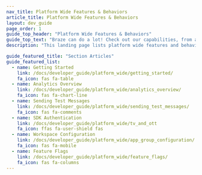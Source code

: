 ```yaml
---
nav_title: Platform Wide Features & Behaviors
article_title: Platform Wide Features & Behaviors
layout: dev_guide
page_order: 1
guide_top_header: "Platform Wide Features & Behaviors"
guide_top_text: "Braze can do a lot! Check out our capabilities, from a developer frame of mind."
description: "This landing page lists platform wide features and behaviors like workspace configuration, analytics overview, sending test messages, and feature flags."

guide_featured_title: "Section Articles"
guide_featured_list:
  - name: Getting Started
    link: /docs/developer_guide/platform_wide/getting_started/
    fa_icon: fas fa-table
  - name: Analytics Overview
    link: /docs/developer_guide/platform_wide/analytics_overview/
    fa_icon: fas fa-chart-line
  - name: Sending Test Messages
    link: /docs/developer_guide/platform_wide/sending_test_messages/
    fa_icon: fas fa-comments
  - name: SDK Authentication
    link: /docs/developer_guide/platform_wide/tv_and_ott
    fa_icon: ffas fa-user-shield fas 
  - name: Workspace Configuration
    link: /docs/developer_guide/platform_wide/app_group_configuration/
    fa_icon: fas fa-mobile
  - name: Feature Flags
    link: /docs/developer_guide/platform_wide/feature_flags/
    fa_icon: fas fa-columns
---
```

